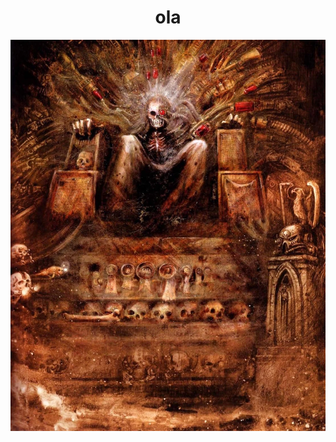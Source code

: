 <h1 style="display: flex; justify-content: center; align-items: center;">ola</h1>
<div style="display: flex; justify-content: center; align-items: center;">
  <img src="img/emperador.webp" alt="sds" class="responsive-img" style="margin-right: 10px; display: block; margin-left: auto; margin-right: auto;">
</div>
